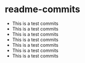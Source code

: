 # readme-commits
- This is a test commits
- This is a test commits
- This is a test commits
- This is a test commits
- This is a test commits
- This is a test commits
- This is a test commits

